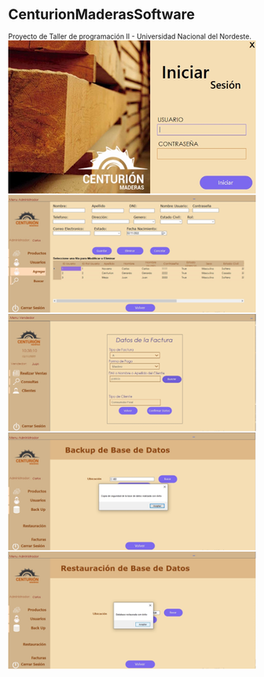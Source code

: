 # CenturionMaderasSoftware
 Proyecto de Taller de programación II - Universidad Nacional del Nordeste.
 ![](img/pinicio.jpg)
 ![](img/agregarU2.jpg)
 ![](img/clienteEncontrado.jpg)
 ![](img/bacupExito.jpg)
 ![](img/restoreExito.jpg)
 
